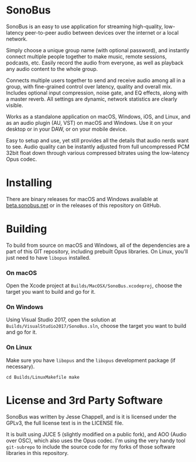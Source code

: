 
# SonoBus

SonoBus is an easy to use application for streaming high-quality, low-latency peer-to-peer audio between devices over the internet or a local network.

Simply choose a unique group name (with optional password), and instantly connect multiple people together to make music, remote sessions, podcasts, etc. Easily record the audio from everyone, as well as playback any audio content to the whole group.

Connects multiple users together to send and receive audio among all in a group, with fine-grained control over latency, quality and overall mix. Includes optional input compression, noise gate, and EQ effects, along with a master reverb. All settings are dynamic, network statistics are clearly visible.

Works as a standalone application on macOS, Windows, iOS, and Linux, and as an audio plugin (AU, VST) on macOS and Windows. Use it on your desktop or in your DAW, or on your mobile device.

Easy to setup and use, yet still provides all the details that audio nerds want to see. Audio quality can be instantly adjusted from full uncompressed PCM 32bit float down through various compressed bitrates using the low-latency Opus codec.


# Installing

There are binary releases for macOS and Windows available at [beta.sonobus.net](https://beta.sonobus.net) or in the releases of this repository on GitHub.

# Building

To build from source on macOS and Windows, all of the dependencies are a part of this GIT repository, including prebuilt Opus libraries. On Linux, you'll just need to have `libopus` installed.

### On macOS

Open the Xcode project at `Builds/MacOSX/SonoBus.xcodeproj`, choose the target you want to build and go for it.

### On Windows

Using Visual Studio 2017, open the solution at `Builds/VisualStudio2017/SonoBus.sln`, choose the target you want to build and go for it.

### On Linux

Make sure you have `libopus` and the `libopus` development package (if necessary). 

`cd Builds/LinuxMakefile
make`

# License and 3rd Party Software

SonoBus was written by Jesse Chappell, and is
it is licensed under the GPLv3, the full license text is in the LICENSE file.

It is built using JUCE 5 (slightly modified on a public fork), and AOO (Audio over OSC), which also uses the Opus codec. I'm  using the very handy tool `git-subrepo` to include the source code for my forks of those software libraries in this repository.
